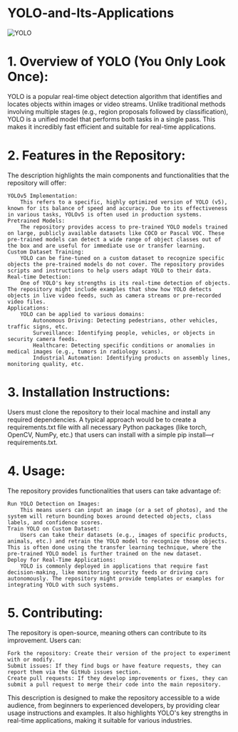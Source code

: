 # YOLO-and-Its-Applications
![YOLO](https://kajabi-storefronts-production.kajabi-cdn.com/kajabi-storefronts-production/file-uploads/blogs/22606/images/8470603-c8ef-5e1-bea7-e8ba8c5d5a8_yolo-feature-img.png)

# 1. Overview of YOLO (You Only Look Once):

YOLO is a popular real-time object detection algorithm that identifies and locates objects within images or video streams. Unlike traditional methods involving multiple stages (e.g., region proposals followed by classification), YOLO is a unified model that performs both tasks in a single pass. This makes it incredibly fast efficient and suitable for real-time applications.

# 2. Features in the Repository:

The description highlights the main components and functionalities that the repository will offer:

    YOLOv5 Implementation:
        This refers to a specific, highly optimized version of YOLO (v5), known for its balance of speed and accuracy. Due to its effectiveness in various tasks, YOLOv5 is often used in production systems.
    Pretrained Models:
        The repository provides access to pre-trained YOLO models trained on large, publicly available datasets like COCO or Pascal VOC. These pre-trained models can detect a wide range of object classes out of the box and are useful for immediate use or transfer learning.
    Custom Dataset Training:
        YOLO can be fine-tuned on a custom dataset to recognize specific objects the pre-trained models do not cover. The repository provides scripts and instructions to help users adapt YOLO to their data.
    Real-time Detection:
        One of YOLO's key strengths is its real-time detection of objects. The repository might include examples that show how YOLO detects objects in live video feeds, such as camera streams or pre-recorded video files.
    Applications:
        YOLO can be applied to various domains:
            Autonomous Driving: Detecting pedestrians, other vehicles, traffic signs, etc.
            Surveillance: Identifying people, vehicles, or objects in security camera feeds.
            Healthcare: Detecting specific conditions or anomalies in medical images (e.g., tumors in radiology scans).
            Industrial Automation: Identifying products on assembly lines, monitoring quality, etc.

# 3. Installation Instructions:

Users must clone the repository to their local machine and install any required dependencies. A typical approach would be to create a requirements.txt file with all necessary Python packages (like torch, OpenCV, NumPy, etc.) that users can install with a simple pip install—r requirements.txt.

# 4. Usage:

The repository provides functionalities that users can take advantage of:

    Run YOLO Detection on Images:
        This means users can input an image (or a set of photos), and the system will return bounding boxes around detected objects, class labels, and confidence scores.
    Train YOLO on Custom Dataset:
        Users can take their datasets (e.g., images of specific products, animals, etc.) and retrain the YOLO model to recognize those objects. This is often done using the transfer learning technique, where the pre-trained YOLO model is further trained on the new dataset.
    Deploy for Real-Time Applications:
        YOLO is commonly deployed in applications that require fast decision-making, like monitoring security feeds or driving cars autonomously. The repository might provide templates or examples for integrating YOLO with such systems.

# 5. Contributing:

The repository is open-source, meaning others can contribute to its improvement. Users can:

    Fork the repository: Create their version of the project to experiment with or modify.
    Submit issues: If they find bugs or have feature requests, they can report them via the GitHub issues section.
    Create pull requests: If they develop improvements or fixes, they can submit a pull request to merge their code into the main repository.

This description is designed to make the repository accessible to a wide audience, from beginners to experienced developers, by providing clear usage instructions and examples. It also highlights YOLO's key strengths in real-time applications, making it suitable for various industries.
